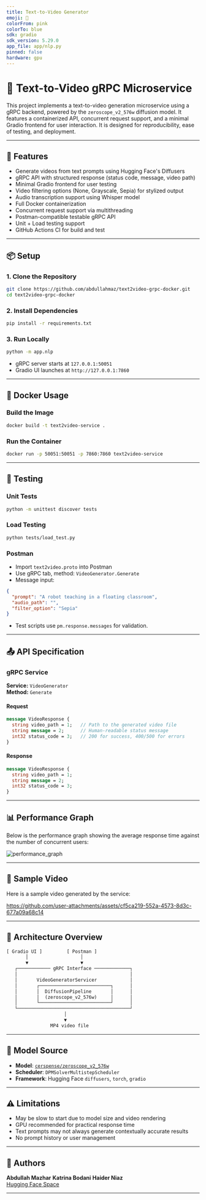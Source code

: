 ```yaml
---
title: Text-to-Video Generator
emoji: 🎥
colorFrom: pink
colorTo: blue
sdk: gradio
sdk_version: 5.29.0
app_file: app/nlp.py
pinned: false
hardware: gpu
---
```



# 🎥 Text-to-Video gRPC Microservice

This project implements a text-to-video generation microservice using a gRPC backend, powered by the `zeroscope_v2_576w` diffusion model. It features a containerized API, concurrent request support, and a minimal Gradio frontend for user interaction. It is designed for reproducibility, ease of testing, and deployment.

---

## 🚀 Features

- Generate videos from text prompts using Hugging Face's Diffusers
- gRPC API with structured response (status code, message, video path)
- Minimal Gradio frontend for user testing
- Video filtering options (None, Grayscale, Sepia) for stylized output
- Audio transcription support using Whisper model
- Full Docker containerization
- Concurrent request support via multithreading
- Postman-compatible testable gRPC API
- Unit + Load testing support
- GitHub Actions CI for build and test

---

## 📦 Setup

### 1. Clone the Repository

```bash
git clone https://github.com/abdullahmaz/text2video-grpc-docker.git
cd text2video-grpc-docker
```

### 2. Install Dependencies

```bash
pip install -r requirements.txt
```

### 3. Run Locally

```bash
python -m app.nlp
```

- gRPC server starts at `127.0.0.1:50051`
- Gradio UI launches at `http://127.0.0.1:7860`

---

## 🐋 Docker Usage

### Build the Image

```bash
docker build -t text2video-service .
```

### Run the Container

```bash
docker run -p 50051:50051 -p 7860:7860 text2video-service
```

---

## 🧪 Testing

### Unit Tests

```bash
python -m unittest discover tests
```

### Load Testing

```bash
python tests/load_test.py
```

### Postman

- Import `text2video.proto` into Postman
- Use gRPC tab, method: `VideoGenerator.Generate`
- Message input:

```json
{
  "prompt": "A robot teaching in a floating classroom",
  "audio_path": "",
  "filter_option": "Sepia"
}
```

- Test scripts use `pm.response.messages` for validation.

---

## 📤 API Specification

### gRPC Service

**Service:** `VideoGenerator`  
**Method:** `Generate`

#### Request

```protobuf
message VideoResponse {
  string video_path = 1;   // Path to the generated video file
  string message = 2;      // Human-readable status message
  int32 status_code = 3;   // 200 for success, 400/500 for errors
}
```

#### Response

```protobuf
message VideoResponse {
  string video_path = 1;
  string message = 2;
  int32 status_code = 3;
}
```

---

## 📊 Performance Graph

Below is the performance graph showing the average response time against the number of concurrent users:

![performance_graph](https://github.com/user-attachments/assets/ca668311-90a0-4e4e-85c7-a5b9ab0c5505)

---

## 🎥 Sample Video

Here is a sample video generated by the service:

https://github.com/user-attachments/assets/cf5ca219-552a-4573-8d3c-677a09a68c14

---

## 🧱 Architecture Overview

```txt
[ Gradio UI ]         [ Postman ]
       │                   │
       ▼                   ▼
   ┌──────────── gRPC Interface ─────────────┐
   │                                         │
   │       VideoGeneratorServicer            │
   │       ┌──────────────────────────┐      │
   │       │  DiffusionPipeline       │      │
   │       │  (zeroscope_v2_576w)     │      │
   │       └──────────────────────────┘      │
   └─────────────────────────────────────────┘
                     │
                     ▼
                MP4 video file
```

---

## 🧠 Model Source

- **Model**: [`cerspense/zeroscope_v2_576w`](https://huggingface.co/cerspense/zeroscope_v2_576w)
- **Scheduler**: `DPMSolverMultistepScheduler`
- **Framework**: Hugging Face `diffusers`, `torch`, `gradio`

---

## ⚠️ Limitations

- May be slow to start due to model size and video rendering
- GPU recommended for practical response time
- Text prompts may not always generate contextually accurate results
- No prompt history or user management

---

## 👤 Authors

**Abdullah Mazhar**
**Katrina Bodani**
**Haider Niaz**   
[Hugging Face Space](https://huggingface.co/spaces/abdullahmazhar3/text2video-grpc-docker)

---
